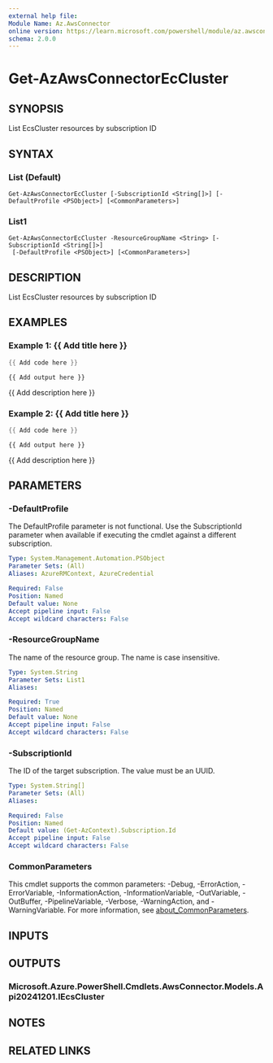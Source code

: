 ```yaml
---
external help file:
Module Name: Az.AwsConnector
online version: https://learn.microsoft.com/powershell/module/az.awsconnector/get-azawsconnectoreccluster
schema: 2.0.0
---
```


# Get-AzAwsConnectorEcCluster

## SYNOPSIS
List EcsCluster resources by subscription ID

## SYNTAX

### List (Default)
```
Get-AzAwsConnectorEcCluster [-SubscriptionId <String[]>] [-DefaultProfile <PSObject>] [<CommonParameters>]
```

### List1
```
Get-AzAwsConnectorEcCluster -ResourceGroupName <String> [-SubscriptionId <String[]>]
 [-DefaultProfile <PSObject>] [<CommonParameters>]
```

## DESCRIPTION
List EcsCluster resources by subscription ID

## EXAMPLES

### Example 1: {{ Add title here }}
```powershell
{{ Add code here }}
```

```output
{{ Add output here }}
```

{{ Add description here }}

### Example 2: {{ Add title here }}
```powershell
{{ Add code here }}
```

```output
{{ Add output here }}
```

{{ Add description here }}

## PARAMETERS

### -DefaultProfile
The DefaultProfile parameter is not functional.
Use the SubscriptionId parameter when available if executing the cmdlet against a different subscription.

```yaml
Type: System.Management.Automation.PSObject
Parameter Sets: (All)
Aliases: AzureRMContext, AzureCredential

Required: False
Position: Named
Default value: None
Accept pipeline input: False
Accept wildcard characters: False
```

### -ResourceGroupName
The name of the resource group.
The name is case insensitive.

```yaml
Type: System.String
Parameter Sets: List1
Aliases:

Required: True
Position: Named
Default value: None
Accept pipeline input: False
Accept wildcard characters: False
```

### -SubscriptionId
The ID of the target subscription.
The value must be an UUID.

```yaml
Type: System.String[]
Parameter Sets: (All)
Aliases:

Required: False
Position: Named
Default value: (Get-AzContext).Subscription.Id
Accept pipeline input: False
Accept wildcard characters: False
```

### CommonParameters
This cmdlet supports the common parameters: -Debug, -ErrorAction, -ErrorVariable, -InformationAction, -InformationVariable, -OutVariable, -OutBuffer, -PipelineVariable, -Verbose, -WarningAction, and -WarningVariable. For more information, see [about_CommonParameters](http://go.microsoft.com/fwlink/?LinkID=113216).

## INPUTS

## OUTPUTS

### Microsoft.Azure.PowerShell.Cmdlets.AwsConnector.Models.Api20241201.IEcsCluster

## NOTES

## RELATED LINKS

